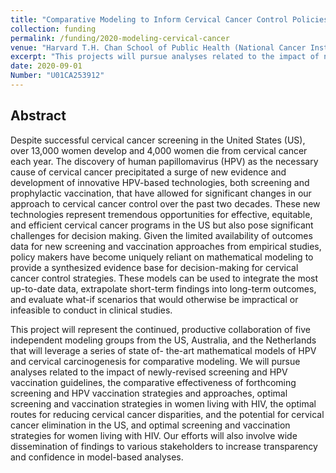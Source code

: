 ```yaml
---
title: "Comparative Modeling to Inform Cervical Cancer Control Policies"
collection: funding
permalink: /funding/2020-modeling-cervical-cancer
venue: "Harvard T.H. Chan School of Public Health (National Cancer Institute prime)"
excerpt: "This projects will pursue analyses related to the impact of newly-revised screening and HPV vaccination guidelines, the comparative effectiveness of forthcoming screening and HPV vaccination strategies and approaches, optimal screening and vaccination strategies in women living with HIV, the optimal routes for reducing cervical cancer disparities, and the potential for cervical cancer elimination in the US, and optimal screening and vaccination strategies for women living with HIV."
date: 2020-09-01
Number: "U01CA253912"
---
```


## Abstract
Despite successful cervical cancer screening in the United States (US), over 13,000 women develop and 4,000 women die from cervical cancer each year. The discovery of human papillomavirus (HPV) as the necessary cause of cervical cancer precipitated a surge of new evidence and development of innovative HPV-based technologies, both screening and prophylactic vaccination, that have allowed for significant changes in our approach to cervical cancer control over the past two decades. These new technologies represent tremendous opportunities for effective, equitable, and efficient cervical cancer programs in the US but also pose significant challenges for decision making. Given the limited availability of outcomes data for new screening and vaccination approaches from empirical studies, policy makers have become uniquely reliant on mathematical modeling to provide a synthesized evidence base for decision-making for cervical cancer control strategies. These models can be used to integrate the most up-to-date data, extrapolate short-term findings into long-term outcomes, and evaluate what-if scenarios that would otherwise be impractical or infeasible to conduct in clinical studies.

This project will represent the continued, productive collaboration of five independent modeling groups from the US, Australia, and the Netherlands that will leverage a series of state of- the-art mathematical models of HPV and cervical carcinogenesis for comparative modeling. We will pursue analyses related to the impact of newly-revised screening and HPV vaccination guidelines, the comparative effectiveness of forthcoming screening and HPV vaccination strategies and approaches, optimal screening and vaccination strategies in women living with HIV, the optimal routes for reducing cervical cancer disparities, and the potential for cervical cancer elimination in the US, and optimal screening and vaccination strategies for women living with HIV. Our efforts will also involve wide dissemination of findings to various stakeholders to increase transparency and confidence in model-based analyses.